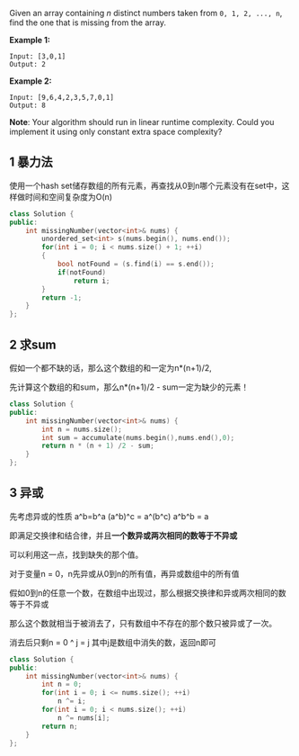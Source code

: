 Given an array containing *n* distinct numbers taken from `0, 1, 2, ..., n`, find the one that is missing from the array.

**Example 1:**

```
Input: [3,0,1]
Output: 2
```

**Example 2:**

```
Input: [9,6,4,2,3,5,7,0,1]
Output: 8
```

**Note**:
Your algorithm should run in linear runtime complexity. Could you implement it using only constant extra space complexity?

## 1 暴力法

使用一个hash set储存数组的所有元素，再查找从0到n哪个元素没有在set中，这样做时间和空间复杂度为O(n)

```c++
class Solution {
public:
    int missingNumber(vector<int>& nums) {
        unordered_set<int> s(nums.begin(), nums.end());
        for(int i = 0; i < nums.size() + 1; ++i)
        {
            bool notFound = (s.find(i) == s.end());
            if(notFound)
                return i;
        }
        return -1;
    }
};
```

## 2 求sum

假如一个都不缺的话，那么这个数组的和一定为n*(n+1)/2,

先计算这个数组的和sum，那么n*(n+1)/2 - sum一定为缺少的元素！

```c++
class Solution {
public:
    int missingNumber(vector<int>& nums) {
        int n = nums.size();
        int sum = accumulate(nums.begin(),nums.end(),0);
        return n * (n + 1) /2 - sum;
    }
};
```

## 3 异或

先考虑异或的性质  a\^b=b\^a  (a\^b)\^c = a\^(b^c) a\^b\^b = a

即满足交换律和结合律，并且**一个数异或两次相同的数等于不异或**

可以利用这一点，找到缺失的那个值。

对于变量n = 0，n先异或从0到n的所有值，再异或数组中的所有值

假如0到n的任意一个数，在数组中出现过，那么根据交换律和异或两次相同的数等于不异或

那么这个数就相当于被消去了，只有数组中不存在的那个数只被异或了一次。

消去后只剩n = 0 ^ j = j 其中j是数组中消失的数，返回n即可

```c++
class Solution {
public:
    int missingNumber(vector<int>& nums) {
        int n = 0;
        for(int i = 0; i <= nums.size(); ++i)
            n ^= i;
        for(int i = 0; i < nums.size(); ++i)
            n ^= nums[i];
        return n;
    }
};
```

